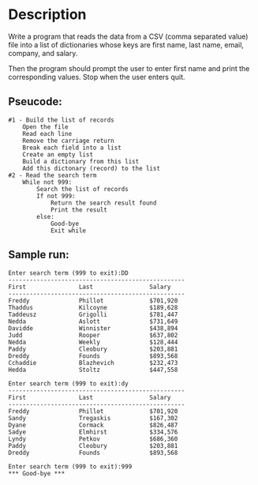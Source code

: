 # Description

Write a program that reads the data from a CSV (comma separated value) file into a list of dictionaries whose keys are first name, last name, email, company, and salary.

Then the program should prompt the user to enter first name and print the corresponding values. Stop when the user enters quit.

## Pseucode:
    #1 - Build the list of records
        Open the file
        Read each line
        Remove the carriage return
        Break each field into a list
        Create an empty list
        Build a dictionary from this list
        Add this dictonary (record) to the list
    #2 - Read the search term
        While not 999:
            Search the list of records
            If not 999:
                Return the search result found
                Print the result
            else:
                Good-bye
                Exit while
                
## Sample run:

    Enter search term (999 to exit):DD
    --------------------------------------------------
    First               Last                Salary
    --------------------------------------------------
    Freddy              Phillot             $701,920
    Thaddus             Kilcoyne            $189,628
    Taddeusz            Grigolli            $781,447
    Nedda               Aslott              $731,649
    Davidde             Winnister           $438,894
    Judd                Rooper              $637,802
    Nedda               Weekly              $128,444
    Paddy               Cleobury            $203,881
    Dreddy              Founds              $893,568
    Cchaddie            Blazhevich          $232,473
    Hedda               Stoltz              $447,558

    Enter search term (999 to exit):dy
    --------------------------------------------------
    First               Last                Salary
    --------------------------------------------------
    Freddy              Phillot             $701,920
    Sandy               Tregaskis           $167,302
    Dyane               Cormack             $826,487
    Sadye               Elmhirst            $334,576
    Lyndy               Petkov              $686,360
    Paddy               Cleobury            $203,881
    Dreddy              Founds              $893,568

    Enter search term (999 to exit):999
    *** Good-bye ***   
